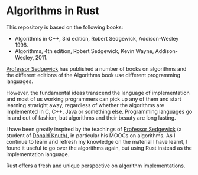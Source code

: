 # Algorithms in Rust

This repository is based on the following books:
* Algorithms in C++, 3rd edition, Robert Sedgewick, Addison-Wesley 1998.
* Algorithms, 4th edition, Robert Sedgewick, Kevin Wayne, Addison-Wesley, 2011.

[Professor Sedgewick](https://sedgewick.io/) has published a number of books on algorithms and the 
different editions of the Algorithms book use different programming languages.

However, the fundamental ideas transcend the language of implementation and most of us working 
programmers can pick up any of them and start learning straright away, regardless of whether the 
algorithms are implemented in C, C++, Java or something else. Programming languages go in and out 
of fashion, but algorithms and their beauty are long lasting.

I have been greatly inspired by the teachings of 
[Professor Sedgewick](https://en.wikipedia.org/wiki/Robert_Sedgewick_(computer_scientist))
(a student of [Donald Knuth](https://en.wikipedia.org/wiki/Donald_Knuth)), in 
particular his MOOCs on algorithms. As I continue to learn and refresh my knowledge on the material 
I have learnt, I found it useful to go over the algorithms again, but using Rust instead as the 
implementation language.

Rust offers a fresh and unique perspective on algorithm implementations.
